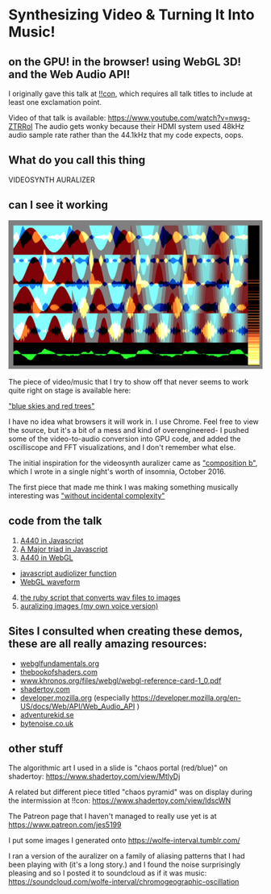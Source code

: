 # Synthesizing Video &amp; Turning It Into Music!
## on the GPU! in the browser! using WebGL 3D! and the Web Audio API!

I originally gave this talk at <a href="http://bangbangcon.com">!!con</a>, which requires all talk titles to include at least one exclamation point.

Video of that talk is available: https://www.youtube.com/watch?v=nwsg-ZTRRoI
The audio gets wonky because their HDMI system used 48kHz audio sample rate rather than the 44.1kHz that my code expects, oops.

## What do you call this thing

VIDEOSYNTH AURALIZER

## can I see it working

[![blue skies and red trees](https://raw.githubusercontent.com/jes5199/synthesizing-video-and-turning-it-into-music-bang/master/images/red-trees.png)](https://jes5199.github.io/demos/blue%20skies%20and%20red%20trees.html)

The piece of video/music that I try to show off that never seems to work quite right on stage is available here:

["blue skies and red trees"](https://jes5199.github.io/demos/blue%20skies%20and%20red%20trees.html)

I have no idea what browsers it will work in. I use Chrome. Feel free to view the source, but it's a bit of a mess and kind of overengineered- I pushed some of the video-to-audio conversion into GPU code, and added the oscilliscope and FFT visualizations, and I don't remember what else.

The initial inspiration for the videosynth auralizer came as ["composition b"](https://jes5199.github.io/demos/composition_b.html), which I wrote in a single night's worth of insomnia, October 2016.

The first piece that made me think I was making something musically interesting was ["without incidental complexity"](https://jes5199.github.io/demos/without%20incidental%20complexity.html)

## code from the talk

1. [A440 in Javascript](https://github.com/jes5199/synthesizing-video-and-turning-it-into-music-bang/blob/master/code/js-a440.html)
2. [A Major triad in Javascript](https://github.com/jes5199/synthesizing-video-and-turning-it-into-music-bang/blob/master/code/js-triad.html)
3. [A440 in WebGL](https://github.com/jes5199/synthesizing-video-and-turning-it-into-music-bang/blob/master/code/webgl-a440.html)
  * [javascript audiolizer function](https://github.com/jes5199/synthesizing-video-and-turning-it-into-music-bang/blob/c2ac59db270c14151ed7d050778b393597641e30/code/webgl-a440.html#L78)
  * [WebGL waveform](https://github.com/jes5199/synthesizing-video-and-turning-it-into-music-bang/blob/c2ac59db270c14151ed7d050778b393597641e30/code/webgl-a440.html#L136)
4. [the ruby script that converts wav files to images](https://github.com/jes5199/synthesizing-video-and-turning-it-into-music-bang/blob/master/code/wav2imgblob.rb)
5. [auralizing images (my own voice version)](https://github.com/jes5199/synthesizing-video-and-turning-it-into-music-bang/blob/master/code/vocals.html)

## Sites I consulted when creating these demos, these are all really amazing resources:

* [webglfundamentals.org](http://webglfundamentals.org)
* [thebookofshaders.com](http://thebookofshaders.com)
* www.khronos.org/files/webgl/webgl-reference-card-1_0.pdf
* [shadertoy.com](http://shadertoy.com)
* [developer.mozilla.org](http://developer.mozilla.org) (especially https://developer.mozilla.org/en-US/docs/Web/API/Web_Audio_API )
* [adventurekid.se](http://adventurekid.se)
* [bytenoise.co.uk](http://bytenoise.co.uk)

## other stuff

The algorithmic art I used in a slide is "chaos portal (red/blue)" on shadertoy: https://www.shadertoy.com/view/MtlyDj

A related but different piece titled "chaos pyramid" was on display during the intermission at !!con: https://www.shadertoy.com/view/ldscWN

The Patreon page that I haven't managed to really use yet is at https://www.patreon.com/jes5199

I put some images I generated onto https://wolfe-interval.tumblr.com/

I ran a version of the auralizer on a family of aliasing patterns that I had been playing with (it's a long story.) and I found the noise surprisingly pleasing and so I posted it to soundcloud as if it was music: https://soundcloud.com/wolfe-interval/chromogeographic-oscillation 
